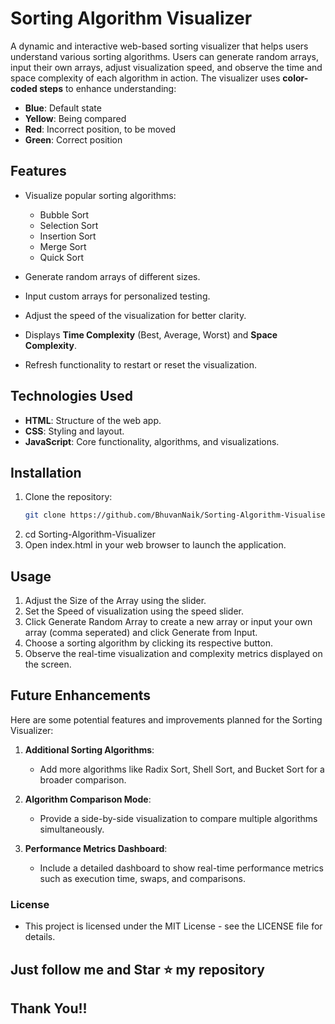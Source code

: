 # Sorting Algorithm Visualizer

A dynamic and interactive web-based sorting visualizer that helps users understand various sorting algorithms. Users can generate random arrays, input their own arrays, adjust visualization speed, and observe the time and space complexity of each algorithm in action.
The visualizer uses **color-coded steps** to enhance understanding:  

- **Blue**: Default state  
- **Yellow**: Being compared  
- **Red**: Incorrect position, to be moved  
- **Green**: Correct position

## Features

- Visualize popular sorting algorithms:
  - Bubble Sort
  - Selection Sort
  - Insertion Sort
  - Merge Sort
  - Quick Sort
    
- Generate random arrays of different sizes.
- Input custom arrays for personalized testing.
- Adjust the speed of the visualization for better clarity.
- Displays **Time Complexity** (Best, Average, Worst) and **Space Complexity**.
- Refresh functionality to restart or reset the visualization.

## Technologies Used

- **HTML**: Structure of the web app.
- **CSS**: Styling and layout.
- **JavaScript**: Core functionality, algorithms, and visualizations.

## Installation

1. Clone the repository:
   ```bash
   git clone https://github.com/BhuvanNaik/Sorting-Algorithm-Visualiser.git
2. cd Sorting-Algorithm-Visualizer
3. Open index.html in your web browser to launch the application.


## Usage

1. Adjust the Size of the Array using the slider.
2. Set the Speed of visualization using the speed slider.
3. Click Generate Random Array to create a new array or input your own array (comma seperated) and click Generate from Input.
4. Choose a sorting algorithm by clicking its respective button.
5. Observe the real-time visualization and complexity metrics displayed on the screen.

## Future Enhancements

Here are some potential features and improvements planned for the Sorting Visualizer:

1. **Additional Sorting Algorithms**:
   - Add more algorithms like Radix Sort, Shell Sort, and Bucket Sort for a broader comparison.

2. **Algorithm Comparison Mode**:
   - Provide a side-by-side visualization to compare multiple algorithms simultaneously.


3. **Performance Metrics Dashboard**:
   - Include a detailed dashboard to show real-time performance metrics such as execution time, swaps, and comparisons.


### License
- This project is licensed under the MIT License - see the LICENSE file for details.

##
## Just follow me and Star ⭐ my repository 
## Thank You!!
